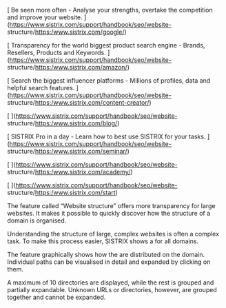 [ Be seen more often - Analyse your strengths, overtake the competition and
improve your website. ](https://www.sistrix.com/support/handbook/seo/website-
structure/<https:/www.sistrix.com/google/>)

[ Transparency for the world biggest product search engine - Brands, Resellers,
Products and Keywords. ](https://www.sistrix.com/support/handbook/seo/website-
structure/<https:/www.sistrix.com/amazon/>)

[ Search the biggest influencer platforms - Millions of profiles, data and
helpful search features. ](https://www.sistrix.com/support/handbook/seo/website-
structure/<https:/www.sistrix.com/content-creator/>)

[ ](https://www.sistrix.com/support/handbook/seo/website-
structure/<https:/www.sistrix.com/blog/>)

[ SISTRIX Pro in a day - Learn how to best use SISTRIX for your tasks.
](https://www.sistrix.com/support/handbook/seo/website-
structure/<https:/www.sistrix.com/seminar/>)

[ ](https://www.sistrix.com/support/handbook/seo/website-
structure/<https:/www.sistrix.com/academy/>)

[ ](https://www.sistrix.com/support/handbook/seo/website-
structure/<https:/www.sistrix.com/start>)

The feature called “Website structure” offers more transparency for large
websites. It makes it possible to quickly discover how the structure of a domain
is organised.

Understanding the structure of large, complex websites is often a complex task.
To make this process easier, SISTRIX shows a for all domains.

The feature graphically shows how the are distributed on the domain. Individual
paths can be visualised in detail and expanded by clicking on them.

A maximum of 10 directories are displayed, while the rest is grouped and
partially expandable. Unknown URLs or directories, however, are grouped together
and cannot be expanded.

